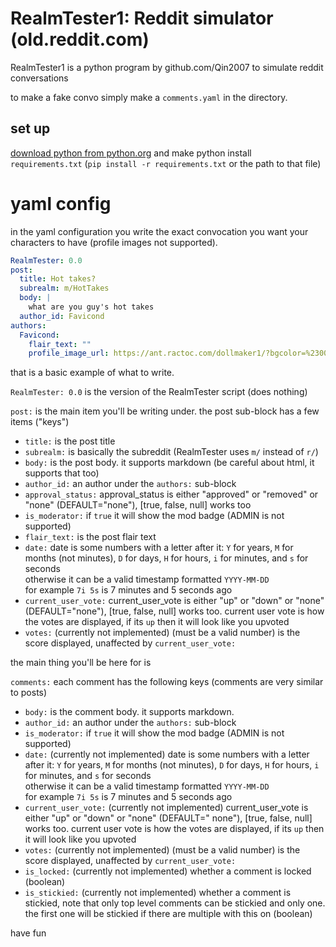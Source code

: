 # RealmTester1: Reddit simulator (old.reddit.com)

RealmTester1 is a python program by github.com/Qin2007 to simulate reddit conversations

to make a fake convo simply make a `comments.yaml` in the directory.

## set up

[download python from python.org](https://www.python.org/downloads/) and make python
install `requirements.txt` (`pip install -r requirements.txt` or the path to that file)

# yaml config

in the yaml configuration you write the exact convocation you want your characters to have (profile images not
supported).

```yaml
RealmTester: 0.0
post:
  title: Hot takes?
  subrealm: m/HotTakes
  body: |
    what are you guy's hot takes
  author_id: Favicond
authors:
  Favicond:
    flair_text: ""
    profile_image_url: https://ant.ractoc.com/dollmaker1/?bgcolor=%2300a8f3&fgcolor=%238cfffb&L=%23fff200&W=%23000000
```

that is a basic example of what to write.

`RealmTester: 0.0` is the version of the RealmTester script (does nothing)

`post:` is the main item you'll be writing under. the post sub-block has a few items ("keys")

- `title:` is the post title
- `subrealm:` is basically the subreddit (RealmTester uses `m/` instead of `r/`)
- `body:` is the post body. it supports markdown (be careful about html, it supports that too)
- `author_id:` an author under the `authors:` sub-block
- `approval_status:` approval_status is either "approved" or "removed" or "none" (DEFAULT="none"), [true, false, null]
  works too
- `is_moderator:` if `true` it will show the mod badge (ADMIN is not supported)
- `flair_text:` is the post flair text
- `date:` date is some numbers with a letter after it: `Y` for years, `M` for months (not minutes), `D` for days, `H`
  for hours, `i` for minutes, and `s` for seconds  
  otherwise it can be a valid timestamp formatted `YYYY-MM-DD`  
  for example `7i 5s` is 7 minutes and 5 seconds ago
- `current_user_vote:` current_user_vote is either "up" or "down" or "none" (DEFAULT="none"), [true, false, null] works
  too. current user vote is how the votes are displayed, if its `up` then it will look like you upvoted
- `votes:` (currently not implemented) (must be a valid number) is the score displayed, unaffected by `current_user_vote:`

the main thing you'll be here for is

`comments:` each comment has the following keys (comments are very similar to posts)

- `body:` is the comment body. it supports markdown.
- `author_id:` an author under the `authors:` sub-block
- `is_moderator:` if `true` it will show the mod badge (ADMIN is not supported)
- `date:` (currently not implemented) date is some numbers with a letter after it: `Y` for years, `M` for months (not
  minutes), `D` for days, `H` for hours, `i` for minutes, and `s` for seconds  
  otherwise it can be a valid timestamp formatted `YYYY-MM-DD`  
  for example `7i 5s` is 7 minutes and 5 seconds ago
- `current_user_vote:` (currently not implemented) current_user_vote is either "up" or "down" or "none" (DEFAULT="
  none"), [true, false, null] works too. current user vote is how the votes are displayed, if its `up` then it will look
  like you upvoted
- `votes:` (currently not implemented) (must be a valid number) is the score displayed, unaffected
  by `current_user_vote:`
- `is_locked:` (currently not implemented) whether a comment is locked (boolean)
- `is_stickied:` (currently not implemented) whether a comment is stickied, note that only top level comments can be
  stickied and only one. the
  first one will be stickied if there are multiple with this on (boolean)

have fun